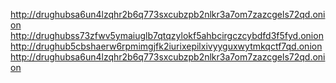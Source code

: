 http://drughubsa6un4lzqhr2b6q773sxcubzpb2nlkr3a7om7zazcgels72qd.onion
http://drughubss73zfwv5ymaiuglb7qtqzylokf5ahbcirgczcybdfd3f5fyd.onion
http://drughub5cbshaerw6rpmimgjfk2iurixepilxivyyguxwytmkqctf7qd.onion
http://drughubsa6un4lzqhr2b6q773sxcubzpb2nlkr3a7om7zazcgels72qd.onion